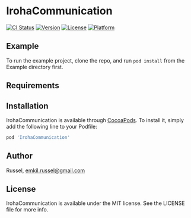 # IrohaCommunication

[![CI Status](https://img.shields.io/travis/Russel/IrohaCommunication.svg?style=flat)](https://travis-ci.org/Russel/IrohaCommunication)
[![Version](https://img.shields.io/cocoapods/v/IrohaCommunication.svg?style=flat)](https://cocoapods.org/pods/IrohaCommunication)
[![License](https://img.shields.io/cocoapods/l/IrohaCommunication.svg?style=flat)](https://cocoapods.org/pods/IrohaCommunication)
[![Platform](https://img.shields.io/cocoapods/p/IrohaCommunication.svg?style=flat)](https://cocoapods.org/pods/IrohaCommunication)

## Example

To run the example project, clone the repo, and run `pod install` from the Example directory first.

## Requirements

## Installation

IrohaCommunication is available through [CocoaPods](https://cocoapods.org). To install
it, simply add the following line to your Podfile:

```ruby
pod 'IrohaCommunication'
```

## Author

Russel, emkil.russel@gmail.com

## License

IrohaCommunication is available under the MIT license. See the LICENSE file for more info.
